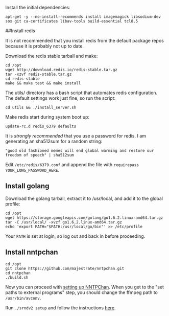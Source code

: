Install the initial dependencies:


```
apt-get -y --no-install-recommends install imagemagick libsodium-dev sox git ca-certificates libav-tools build-essential tcl8.5
```

##Install redis

It is not recommended that you install redis from the default package repos because it is probably not up to date.

Download the redis stable tarball and make:

```
cd /opt
wget http://download.redis.io/redis-stable.tar.gz
tar -xzvf redis-stable.tar.gz
cd redis-stable
make && make test && make install
```

The utils/ directory has a bash script that automates redis configuration. The default settings work just fine, so run the script:

```
cd utils && ./install_server.sh
```

Make redis start during system boot up:

```
update-rc.d redis_6379 defaults
```

It is *strongly recommended* that you use a password for redis. I am generating an sha512sum for a random string:

```
"good old fashioned memes will end global warming and restore our freedom of speech" | sha512sum
```

Edit `/etc/redis/6379.conf` and append the file with `requirepass YOUR_LONG_PASSWORD_HERE`.

## Install golang

Download the golang tarball, extract it to /usr/local, and add it to the global profile:

```
cd /opt
wget https://storage.googleapis.com/golang/go1.6.2.linux-amd64.tar.gz
tar -C /usr/local/ -xvzf go1.6.2.linux-amd64.tar.gz
echo 'export PATH="$PATH:/usr/local/go/bin"' >> /etc/profile
```

Your `PATH` is set at login, so log out and back in before proceeding. 

## Install nntpchan

```
cd /opt
git clone https://github.com/majestrate/nntpchan.git
cd nntpchan
./build.sh
```

Now you can proceed with [setting up NNTPChan](setting-up.md). When you get to the "set paths to external programs" step, you should change the ffmpeg path to `/usr/bin/avconv`.

Run `./srndv2 setup` and follow the instructions [here](setting-up.md).
